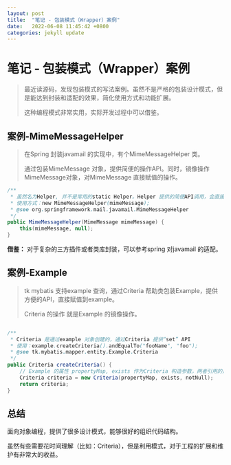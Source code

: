 ```yaml
---
layout: post
title:  "笔记 - 包装模式（Wrapper）案例"
date:   2022-06-08 11:45:42 +0800
categories: jekyll update
---
```

# 笔记 - 包装模式（Wrapper）案例

> 最近读源码，发现包装模式的写法案例。虽然不是严格的包装设计模式，但是能达到封装和适配的效果，简化使用方式和功能扩展。
> 
> 这种编程模式非常实用，实际开发过程中可以借鉴。

## 案例-MimeMessageHelper

> 在Spring 封装javamail 的实现中，有个MimeMessageHelper 类。
> 
> 通过包装MimeMessage 对象，提供简便的操作API。同时，镜像操作MimeMessage对象，对MimeMessage 直接赋值的操作。

```java
/**
 * 虽然名为Helper, 并不是常用的static Helper。Helper 提供的简便API调用，会直接映射到mimeMessage 对象上
 * 使用方式：new MimeMessageHelper(mimeMessage);
 * @see org.springframework.mail.javamail.MimeMessageHelper
 */
public MimeMessageHelper(MimeMessage mimeMessage) {
	this(mimeMessage, null);
}
```

**借鉴：** 对于复杂的三方插件或者类库封装，可以参考spring 对javamail 的适配。



## 案例-Example

> tk mybatis 支持example 查询，通过Criteria 帮助类包装Example，提供方便的API，直接赋值到example。
> 
> Criteria 的操作 就是Example 的镜像操作。

```java

/**
 * Criteria 是通过example 对象创建的，通过Criteria 提供“set” API
 * 使用：example.createCriteria().andEqualTo("fooName", "foo");
 * @see tk.mybatis.mapper.entity.Example.Criteria
 */
public Criteria createCriteria() {
	// Example 的属性 propertyMap, exists 作为Criteria 构造参数，两者引用的是相同的对象。
	Criteria criteria = new Criteria(propertyMap, exists, notNull);
	return criteria;
}
```

## 总结

面向对象编程，提供了很多设计模式，能够很好的组织代码结构。

虽然有些需要花时间理解（比如：Criteria），但是利用模式，对于工程的扩展和维护有非常大的收益。
